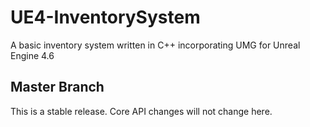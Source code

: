 UE4-InventorySystem
===================

A basic inventory system written in C++ incorporating UMG for Unreal Engine  4.6
  
## Master Branch ##

This is a stable release. Core API changes will not change here.
